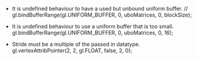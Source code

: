 
- It is undefined behaviour to have a used but unbound uniform buffer.
// gl.bindBufferRange(gl.UNIFORM_BUFFER, 0, uboMatrices, 0, blockSize);

- It is undefined behaviour to use a uniform buffer that is too small.
gl.bindBufferRange(gl.UNIFORM_BUFFER, 0, uboMatrices, 0, 16);

- Stride must be a multiple of the passed in datatype.
gl.vertexAttribPointer(2, 2, gl.FLOAT, false, 2, 0);

